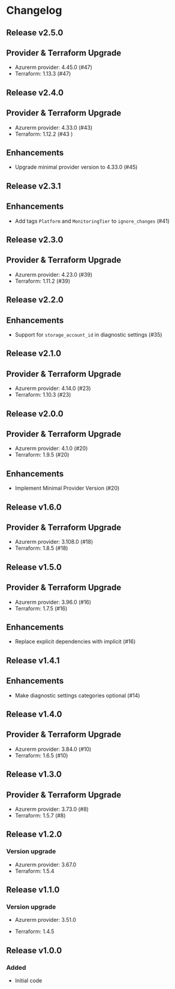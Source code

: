 # Changelog

## Release v2.5.0

## Provider & Terraform Upgrade
- Azurerm provider: 4.45.0 (#47)
- Terraform: 1.13.3 (#47)
   
## Release v2.4.0

## Provider & Terraform Upgrade
- Azurerm provider: 4.33.0 (#43)
- Terraform: 1.12.2 (#43 )

## Enhancements

- Upgrade minimal provider version to 4.33.0 (#45)


   
## Release v2.3.1

## Enhancements

- Add tags `Platform` and `MonitoringTier` to `ignore_changes` (#41)


   
## Release v2.3.0

## Provider & Terraform Upgrade
- Azurerm provider: 4.23.0 (#39)
- Terraform: 1.11.2 (#39)
   
## Release v2.2.0

## Enhancements

- Support for `storage_account_id` in diagnostic settings (#35)


   
## Release v2.1.0

## Provider & Terraform Upgrade
- Azurerm provider: 4.14.0 (#23)
- Terraform: 1.10.3 (#23)
   
## Release v2.0.0

## Provider & Terraform Upgrade
- Azurerm provider: 4.1.0 (#20)
- Terraform: 1.9.5 (#20)
## Enhancements
- Implement Minimal Provider Version (#20)
   
## Release v1.6.0

## Provider & Terraform Upgrade
- Azurerm provider: 3.108.0 (#18)
- Terraform: 1.8.5 (#18)
   
## Release v1.5.0

## Provider & Terraform Upgrade

- Azurerm provider: 3.96.0 (#16)
- Terraform: 1.7.5 (#16)

## Enhancements

- Replace explicit dependencies with implicit (#16)
   
## Release v1.4.1

## Enhancements

- Make diagnostic settings categories optional (#14)


   
## Release v1.4.0

## Provider & Terraform Upgrade
- Azurerm provider: 3.84.0 (#10)
- Terraform: 1.6.5 (#10)
   
## Release v1.3.0

## Provider & Terraform Upgrade
- Azurerm provider: 3.73.0 (#8)
- Terraform: 1.5.7 (#8)

   
## Release v1.2.0

### Version upgrade
- Azurerm provider: 3.67.0
- Terraform: 1.5.4

   
## Release v1.1.0

### Version upgrade

- Azurerm provider: 3.51.0

- Terraform: 1.4.5
   
## Release v1.0.0

### Added

- Initial code
   